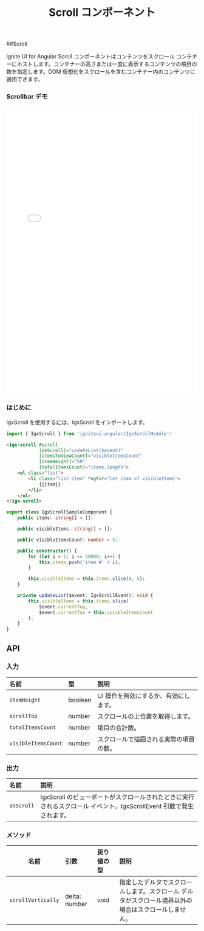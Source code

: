﻿---
title: Scroll コンポーネント
_description: Ignite UI for Angular Scroll Bar コンポーネントは、レスポンシブで直感的な UI のためにスクロールを実装するスタンドアロン ネイティブなコントロールです。
_keywords: Ignite UI for Angular, UI コントロール, Angular ウィジェット, web ウィジェット, UI ウィジェット, Angular, ネイティブ Angular コンポーネント スィート, ネイティブ Angular コントロール, ネイティブ Angular コンポーネント ライブラリ, Angular Scrollbar コンポーネント, Angular Scrollbar コントロール
_language: ja
---

##Scroll

<p class="highlight">Ignite UI for Angular Scroll コンポーネントはコンテンツをスクロール コンテナーにホストします。コンテナーの高さまたは一度に表示するコンテンツの項目の数を指定します。DOM 仮想化をスクロールを含むコンテナー内のコンテンツに適用できます。</p>
<div class="divider"></div>

### Scrollbar デモ

<div class="sample-container loading" style="height: 755px">
    <iframe frameborder="0" seamless width="100%" height="100%" src="{environment:demosBaseUrl}/scroll" onload="onSampleIframeContentLoaded(this);"></iframe>
</div>
<div class="divider--half"></div>

### はじめに

IgxScroll を使用するには、IgxScroll をインポートします。

```typescript
import { IgxScroll } from 'igniteui-angular/IgxScrollModule';
```

<div class="divider--half"></div>

```html
<igx-scroll #scroll
            (onScroll)="updateList($event)"
            [itemsToViewCount]="visibleItemsCount"
            [itemHeight]="50"
            [totalItemsCount]="items.length">
    <ul class="list">
        <li class="list-item" *ngFor="let item of visibleItems">
            {{item}}
        </li>
    </ul>
</igx-scroll>
```

```typescript
export class IgxScrollSampleComponent {
    public items: string[] = [];

    public visibleItems: string[] = [];

    public visibleItemsCount: number = 5;

    public constructor() {
        for (let i = 1; i <= 50000; i++) {
            this.items.push('item #' + i);
        }

        this.visibleItems = this.items.slice(0, 5);
    }

    private updateList($event: IgxScrollEvent): void {
        this.visibleItems = this.items.slice(
            $event.currentTop,
            $event.currentTop + this.visibleItemsCount
        );
    }
}
```

<div class="divider--half"></div>

## API

### 入力

| 名前                | 型      | 説明                                   |
| :------------------ | :------ | :------------------------------------- |
| `itemHeight`        | boolean | UI 操作を無効にするか、有効にします。  |
| `scrollTop`         | number  | スクロールの上位置を取得します。       |
| `totalItemsCount`   | number  | 項目の合計数。                         |
| `visibleItemsCount` | number  | スクロールで描画される実際の項目の数。 |

<div class="divider--half"></div>

### 出力

| 名前       | 説明                                                                                                               |
| :--------- | :----------------------------------------------------------------------------------------------------------------- |
| `onScroll` | IgxScroll のビューポートがスクロールされたときに実行されるスクロール イベント。IgxScrollEvent 引数で発生されます。 |

<div class="divider--half"></div>

### メソッド

|        名前        | 引数          | 戻り値の型 | 説明                                                                                                |
| :----------------: | :------------ | :--------- | :-------------------------------------------------------------------------------------------------- |
| `scrollVertically` | delta: number | void       | 指定したデルタでスクロールします。スクロール デルタがスクロール境界以外の場合はスクロールしません。 |

<div class="divider--half"></div>

